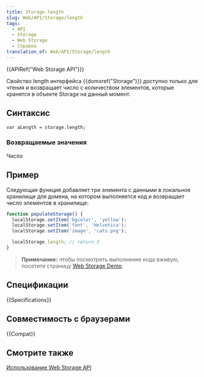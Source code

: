 ```yaml
---
title: Storage.length
slug: Web/API/Storage/length
tags:
  - API
  - Storage
  - Web Storage
  - Справка
translation_of: Web/API/Storage/length
---
```


{{APIRef("Web Storage API")}}

Свойство length интерфейса {{domxref("Storage")}} доступно только для чтения и возвращает число с количеством элементов, которые хранятся в объекте Storage на данный момент.

## Синтаксис

```
var aLength = storage.length;
```

### Возвращаемые значения

Число

## Пример

Следующая функция добавляет три элемента с данными в локальное хранилище для домена, на котором выполняется код и возвращает число элементов в хранилище:

```js
function populateStorage() {
  localStorage.setItem('bgcolor', 'yellow');
  localStorage.setItem('font', 'Helvetica');
  localStorage.setItem('image', 'cats.png');

  localStorage.length; // return 3
}
```

> **Примечание:** чтобы посмотреть выполнение кода вживую, посетите страницу [Web Storage Demo](https://github.com/mdn/web-storage-demo).

## Спецификации

{{Specifications}}

## Совместимость с браузерами

{{Compat}}

## Смотрите также

[Использование Web Storage API](/ru/docs/Web/API/Web_Storage_API/Using_the_Web_Storage_API)
